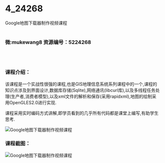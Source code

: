 # 4_24268
Google地图下载器制作视频课程
<br/></br>
<h3>微:mukewang8 资源编号：5224268</h3>
<br/></br>
<h3>课程介绍：</h3>
<p>该课程是一个实战性很强的课程,也是GIS地理信息系统系列课程中的一个,课程的知识点涉及到界面设计,数据库存储(Sqlite),网络通讯(libcurl库),以及多线程任务处理(生产者,消费者模型),以及xml文件的解析和保存(采用rapidxml),地图的绘制采用OpenGLES2.0进行实现.</p>
<p>课程采用实时编码方式讲解,即学员看到的几乎所有代码都是课堂上编写,有助学生思考.</p>
<p><img src="https://www.ko996.com/wp-content/uploads/img/2022/05/1-74-300x128.png" alt="Google地图下载器制作视频课程"></p>
<div class="info-desc">
<h3>课程截图：</h3>
<p><img src="https://www.ko996.com/wp-content/uploads/img/2022/05/2-66.png" alt="Google地图下载器制作视频课程"></p>


			
</div>
